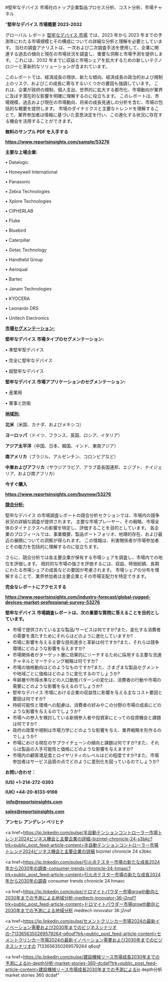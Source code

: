 #堅牢なデバイス 市場社のトップ企業製品プロセス分析、コスト分析、市場チャネル

"<strong>堅牢なデバイス 市場概要 2023-2032</strong>

グローバル レポート <a href=https://www.reportsinsights.com/sample/53276>堅牢なデバイス 市場</a> では、2023 年から 2023 年までの予測年にわたる市場規模とその構成についての詳細な分析と理解を必要としています。 当社の調査アナリストは、一次および二次調査手法を使用して、企業に関連する過去の傾向と現在の市場状況を調査し、重要な洞察と市場予測を提供します。 これには、2032 年までに収益と市場シェアを拡大​​するための新しいテクノロジーと革新的なソリューションが含まれています。

このレポートでは、経済成長の現状、新たな傾向、経済成長の政治的および規制上のリスク、およびこの成長に寄与するいくつかの要因も強調しています。 これは、企業が政府の規制、個人支出、世界的に拡大する都市化、市場動向が業界に及ぼす潜在的な影響を明確に理解するのに役立ちます。 このレポートは、市場規模、過去および現在の市場動向、将来の成長見通しの分析を含む、市場の包括的な概要を提供します。 市場のダイナミクスと主要なトレンドを理解することで、業界参加者は情報に基づいた意思決定を行い、この進化する状況に存在する機会を活用することができます。

<strong><b>無料のサンプル PDF を入手する</b></strong>

<a href=https://www.reportsinsights.com/sample/53276><strong><u>https://www.reportsinsights.com/sample/53276</u></strong></a>

<strong>主要な上場企業:</strong>

• Datalogic

• Honeywell International

• Panasonic

• Zebra Technologies

• Xplore Technologies

• CIPHERLAB

• Fluke

• Bluebird

• Caterpillar

• Getac Technology

• Handheld Group

• Aeroqual

• Bartec

• Janam Technologies

• KYOCERA

• Leonardo DRS

• Unitech Electronics

<strong><u>市場セグメンテーション</u></strong><strong><u>:</u></strong>

<strong>堅牢なデバイス 市場タイプのセグメンテーション:</strong>

• 準堅牢型デバイス

• 完全に堅牢なデバイス

• 超堅牢なデバイス

<strong>堅牢なデバイス 市場アプリケーションのセグメンテーション:</strong>

• 産業用

• 軍事と防衛

<strong><u>地域別</u></strong><strong><u>:</u></strong>

<strong>北米</strong>（米国、カナダ、およびメキシコ）

<strong>ヨーロッパ</strong>（ドイツ、フランス、英国、ロシア、イタリア）

<strong>アジア太平洋</strong>（中国、日本、韓国、インド、東南アジア）

<strong>南アメリカ</strong>（ブラジル、アルゼンチン、コロンビアなど）

<strong>中東およびアフリカ</strong>（サウジアラビア、アラブ首長国連邦、エジプト、ナイジェリア、および南アフリカ）

<strong>今すぐ購入</strong>

<a href=https://www.reportsinsights.com/buynow/53276><strong><u>https://www.reportsinsights.com/buynow/53276</u></strong></a>

<strong><u>競合分析:</u></strong>

堅牢なデバイス の市場調査レポートの競合分析セクションでは、市場内の競争状況の詳細な調査が提供されます。 主要な市場プレーヤー、その戦略、市場全体のダイナミクスへの影響を特定し、評価することを目的としています。 各企業のプロフィールでは、事業概要、製品ポートフォリオ、地理的存在、および最近の展開についての洞察が得られます。 この情報は、利害関係者が市場参加者とその能力を包括的に理解するのに役立ちます。

さらに、競合分析では各主要企業が保有する市場シェアを調査し、市場内での地位を評価します。 相対的な市場の強さを評価するには、収益、時価総額、長期にわたる市場シェアの成長などの要因が考慮されます。 市場シェアの分布を理解することで、業界参加者は主要企業とその市場支配力を特定できます。

<strong>完全なレポートにアクセスする</strong>

<a href=https://www.reportsinsights.com/industry-forecast/global-rugged-devices-market-professional-survey-53276><strong><u><b>https://www.reportsinsights.com/industry-forecast/global-rugged-devices-market-professional-survey-53276</b></u></strong></a>

<strong><b>堅牢なデバイス 市場調査レポートは、次の重要な質問に答えることを目的としています。</b></strong>
<ul>
  <li>市場で提供されている主な製品/サービスは何ですか?また、変化する消費者の需要を満たすためにそれらはどのように進化していますか?</li>
  <li>市場に影響を与える主要な技術進歩と革新は何ですか?また、それらは競争環境にどのような影響を与えますか?</li>
  <li>市場関係者がターゲット層に効果的にリーチするために採用する主要な流通チャネルとマーケティング戦略は何ですか?</li>
  <li>市場の価格動向はどのようなものですか?また、さまざまな製品セグメントや地域ごとに価格はどのように変化するのでしょうか?</li>
  <li>年齢層や所得水準などの人口動態パターンの変化は、消費者の行動や市場の需要にどのような影響を与えるのでしょうか?</li>
  <li>堅牢なデバイス 市場における企業の収益性に影響を与える主なコスト要因と要因は何ですか?</li>
  <li>持続可能性と環境への配慮は、消費者の好みやこの分野の市場の成長にどのような影響を与えるのでしょうか?</li>
  <li>市場への参入を検討している新規参入者や投資家にとっての投資機会と課題は何ですか?</li>
  <li>政府の政策や規制は市場力学にどのような影響を与え、業界戦略を形作るのでしょうか?</li>
  <li>市場における現在のサプライチェーンの傾向と課題は何ですか?また、それらは製品の入手可能性と価格にどのような影響を与えますか?</li>
  <li>市場内の顧客満足度とロイヤリティのレベルはどの程度ですか?また、市場参加者はサービス品質の点でどのように差別化を図っているのでしょうか?</li>
</ul>
<strong>お問い合わせ：</strong>

<strong>(US) +1-214-272-0393</strong>

<strong>(UK) +44-20-8133-9198</strong>

<strong> </strong><a href=info@reportsinsights.com><strong><u>info@reportsinsights.com</u></strong></a>

<a href=sales@reportsinsights.com><strong><u>sales@reportsinsights.com</u></strong></a>

<strong>アンセレ アンデレン ベリヒテ</strong>

<a href=https://jp.linkedin.com/pulse/半自動テンションコントローラー市場トレンド2024ビジネス機会と主要企業の詳細-bizintel-chronicle-24-s3bkc?trk=public_post_feed-article-content>半自動テンションコントローラー市場トレンド2024ビジネス機会と主要企業の詳細 bizintel chronicle 24 s3bkc</a>

<a href=https://jp.linkedin.com/pulse/引火点テスター市場の新たな成長2024年から2030年の調査-consumer-trends-chronicle-24-hmaxc?trk=public_post_feed-article-content>引火点テスター市場の新たな成長2024年から2030年の調査 consumer trends chronicle 24 hmaxc</a>

<a href=https://jp.linkedin.com/pulse/ドロマイトパウダー市場growth動向と2030年までの予測による地域分析-medtech-innovator-36-j2nsf?trk=public_post_feed-article-content>ドロマイトパウダー市場growth動向と2030年までの予測による地域分析 medtech innovator 36 j2nsf</a>

<a href=https://jp.linkedin.com/pulse/セメントクリンカー市場2024の最新イノベーション需要および2030年までのビジネスシナリオの-7133656350269579264-q6oqf?trk=public_post_feed-article-content>セメントクリンカー市場2024の最新イノベーション需要および2030年までのビジネスシナリオの 7133656350269579264 q6oqf</a>

<a href=https://jp.linkedin.com/pulse/建設機械リース市場成長2030年までの予測によるin-depth分析-market-stories-360-dcdaf?trk=public_post_feed-article-content>建設機械リース市場成長2030年までの予測によるin depth分析 market stories 360 dcdaf</a>"
